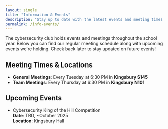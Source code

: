 ```yaml
---
layout: single
title: "Information & Events"
description: "Stay up to date with the latest events and meeting times of the Cybersecurity Club at UNH"
permalink: /info-events/
---
```


The cybersecurity club holds events and meetings throughout the school year. Below you can find our regular meeting schedule along with upcoming events we're holding. Check back later to stay updated on future events!

## Meeting Times & Locations

- **General Meetings**: Every Tuesday at 6:30 PM in **Kingsbury S145**
- **Team Meetings**: Every Thursday at 6:30 PM in **Kingsbury N101**

## Upcoming Events

- Cybersecurity King of the Hill Competition <br />
    **Date**: TBD, ~October 2025 <br />
    **Location**: Kingsbury Hall
